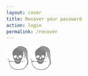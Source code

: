 ```yaml
---
layout: cover
title: Recover your password
action: login
permalink: /recover
---
```

<div id="login" class="loginbox" data-panel="recover">
    <img src="/img/logo/spinner.svg">
</div>
